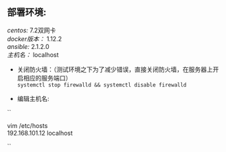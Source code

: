 ## 部署环境:  
_centos:_ 7.2双网卡  
_docker版本：_ 1.12.2  
_ansible:_ 2.1.2.0   
_主机名：_ localhost

* 关闭防火墙：（测试环境之下为了减少错误，直接关闭防火墙，在服务器上开启相应的服务端口）   
``systemctl stop firewalld && systemctl disable firewalld``

* 编辑主机名:  

``

vim /etc/hosts  
192.168.101.12 localhost  

``


